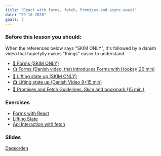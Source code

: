 ```yaml
---
title: "React with forms, fetch, Promises and async-await"
date: "29-10-2020"
goals: |
---
```

         
### Before this lesson you should:
When the references below says "SKIM ONLY", it's followed by a danish video that hopefylly makes "things" easier to understand.

 <!--BEGIN readings ##-->
- [:book: Forms (SKIM ONLY)](https://reactjs.org/docs/forms.html)
- [:tv: Forms (Danish video, that introduces Forms with Hooks)( 20 min)](https://youtu.be/lTFvwf3VxdI)
- [:book: Lifting state up (SKIM ONLY)](https://reactjs.org/docs/lifting-state-up.html)
- [:tv: Lifting state up (Danish Video 9+15 min)](https://www.youtube.com/watch?v=pf0-dH2-fQo&list=PLDbigcKhXkiVoiAgnicC8vqKpay_OHbf2) 
- [:book: Promises and Fetch Guidelines. Skim and bookmark (15 min.)](https://docs.google.com/document/d/1hF9P65v_AJKCjol_gFkm3oZ1eVTuOKc15V6pcb3iFa8/edit?usp=sharing)
<!--END readings ##-->

 ### Exercises
<!--BEGIN exercises ##-->
- [Forms with React](https://docs.google.com/document/d/1rEaU8ObqoxHF3vt_fIsTfEb3yLRnVF8fCWobJJ9c2wo/edit?usp=sharing) 
- [Lifting State](https://docs.google.com/document/d/1NTzbbMP2gWJoE2lDhD8tqGYNzQB1qSRqxb4PAtajWpI/edit?usp=sharing)
- [Api Interaction with fetch](https://docs.google.com/document/d/1R7o42j_CJesnrCcNNRmIARK14ocDvMqodWDzzw6lDzg/edit?usp=sharing)

<!--END exercises ##-->
         
 ### Slides
[Dagsorden](https://github.com/HartmannDemoCode/pages/blob/master/dag3.md)